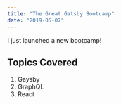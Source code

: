```yaml
---
title: "The Great Gatsby Bootcamp"
date: "2019-05-07"
---
```


I just launched a new bootcamp!

## Topics Covered

1. Gaysby
2. GraphQL
3. React
